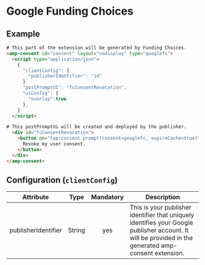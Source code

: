 # Google Funding Choices

## Example

```html
# This part of the extension will be generated by Funding Choices.
<amp-consent id="consent" layout="nodisplay" type="googlefc">
  <script type="application/json">
    {
      "clientConfig": {
        "publisherIdentifier": "id"
      }
      "postPromptUI": "fcConsentRevocation",
      "uiConfig": {
        "overlay":true
      },
    }
  </script>

# This postPromptUi will be created and deployed by the publisher.
  <div id="fcConsentRevocation">
    <button on="tap:consent.prompt(consent=googlefc, expireCache=true)">
      Revoke my user consent.
    </button>
  </div>
</amp-consent>
```

## Configuration (`clientConfig`)

| Attribute |  Type  | Mandatory | Description                                                                                                                                                                                                |
| --------- | :----: | :-------: | ---------------------------------------------------------------------------------------------------------------------------------------------------------------------------------------------------------- |
| publisherIdentifier    | String |    yes    | This is your publisher identifier that uniquely identifies your Google publisher account. It will be provided in the generated amp-consent extension.
